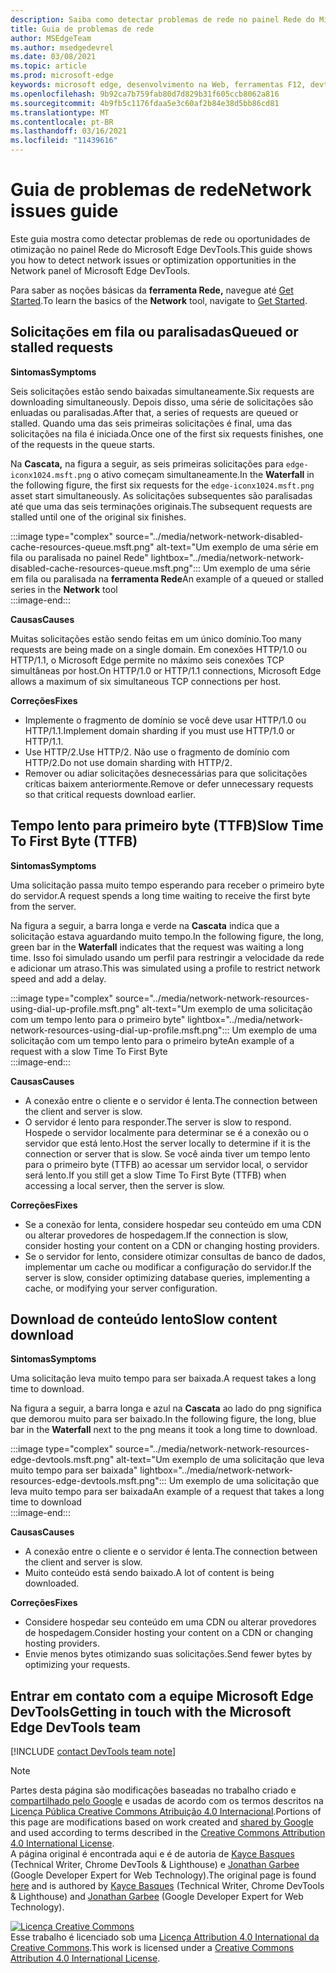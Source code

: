 ```yaml
---
description: Saiba como detectar problemas de rede no painel Rede do Microsoft Edge DevTools.
title: Guia de problemas de rede
author: MSEdgeTeam
ms.author: msedgedevrel
ms.date: 03/08/2021
ms.topic: article
ms.prod: microsoft-edge
keywords: microsoft edge, desenvolvimento na Web, ferramentas F12, devtools
ms.openlocfilehash: 9b92ca7b759fab80d7d829b31f605ccb8062a816
ms.sourcegitcommit: 4b9fb5c1176fdaa5e3c60af2b84e38d5bb86cd81
ms.translationtype: MT
ms.contentlocale: pt-BR
ms.lasthandoff: 03/16/2021
ms.locfileid: "11439616"
---
```

<!-- Copyright Kayce Basques and Jonathan Garbee

   Licensed under the Apache License, Version 2.0 (the "License");
   you may not use this file except in compliance with the License.
   You may obtain a copy of the License at

       https://www.apache.org/licenses/LICENSE-2.0

   Unless required by applicable law or agreed to in writing, software
   distributed under the License is distributed on an "AS IS" BASIS,
   WITHOUT WARRANTIES OR CONDITIONS OF ANY KIND, either express or implied.
   See the License for the specific language governing permissions and
   limitations under the License.  -->

# <a name="network-issues-guide"></a><span data-ttu-id="17c6f-104">Guia de problemas de rede</span><span class="sxs-lookup"><span data-stu-id="17c6f-104">Network issues guide</span></span>  

<span data-ttu-id="17c6f-105">Este guia mostra como detectar problemas de rede ou oportunidades de otimização no painel Rede do Microsoft Edge DevTools.</span><span class="sxs-lookup"><span data-stu-id="17c6f-105">This guide shows you how to detect network issues or optimization opportunities in the Network panel of Microsoft Edge DevTools.</span></span>  

<span data-ttu-id="17c6f-106">Para saber as noções básicas da **ferramenta Rede,** navegue até [Get Started][NetworkPerformance].</span><span class="sxs-lookup"><span data-stu-id="17c6f-106">To learn the basics of the **Network** tool, navigate to [Get Started][NetworkPerformance].</span></span>  

## <a name="queued-or-stalled-requests"></a><span data-ttu-id="17c6f-107">Solicitações em fila ou paralisadas</span><span class="sxs-lookup"><span data-stu-id="17c6f-107">Queued or stalled requests</span></span>  

**<span data-ttu-id="17c6f-108">Sintomas</span><span class="sxs-lookup"><span data-stu-id="17c6f-108">Symptoms</span></span>**  

<span data-ttu-id="17c6f-109">Seis solicitações estão sendo baixadas simultaneamente.</span><span class="sxs-lookup"><span data-stu-id="17c6f-109">Six requests are downloading simultaneously.</span></span>  <span data-ttu-id="17c6f-110">Depois disso, uma série de solicitações são enluadas ou paralisadas.</span><span class="sxs-lookup"><span data-stu-id="17c6f-110">After that, a series of requests are queued or stalled.</span></span>  <span data-ttu-id="17c6f-111">Quando uma das seis primeiras solicitações é final, uma das solicitações na fila é iniciada.</span><span class="sxs-lookup"><span data-stu-id="17c6f-111">Once one of the first six requests finishes, one of the requests in the queue starts.</span></span>  

<span data-ttu-id="17c6f-112">Na **Cascata,** na figura a seguir, as seis primeiras solicitações para `edge-iconx1024.msft.png` o ativo começam simultaneamente.</span><span class="sxs-lookup"><span data-stu-id="17c6f-112">In the **Waterfall** in the following figure, the first six requests for the `edge-iconx1024.msft.png` asset start simultaneously.</span></span>  <span data-ttu-id="17c6f-113">As solicitações subsequentes são paralisadas até que uma das seis terminações originais.</span><span class="sxs-lookup"><span data-stu-id="17c6f-113">The subsequent requests are stalled until one of the original six finishes.</span></span>  

:::image type="complex" source="../media/network-network-disabled-cache-resources-queue.msft.png" alt-text="Um exemplo de uma série em fila ou paralisada no painel Rede" lightbox="../media/network-network-disabled-cache-resources-queue.msft.png":::
   <span data-ttu-id="17c6f-115">Um exemplo de uma série em fila ou paralisada na **ferramenta Rede**</span><span class="sxs-lookup"><span data-stu-id="17c6f-115">An example of a queued or stalled series in the **Network** tool</span></span>  
:::image-end:::  

**<span data-ttu-id="17c6f-116">Causas</span><span class="sxs-lookup"><span data-stu-id="17c6f-116">Causes</span></span>**  

<span data-ttu-id="17c6f-117">Muitas solicitações estão sendo feitas em um único domínio.</span><span class="sxs-lookup"><span data-stu-id="17c6f-117">Too many requests are being made on a single domain.</span></span>  <span data-ttu-id="17c6f-118">Em conexões HTTP/1.0 ou HTTP/1.1, o Microsoft Edge permite no máximo seis conexões TCP simultâneas por host.</span><span class="sxs-lookup"><span data-stu-id="17c6f-118">On HTTP/1.0 or HTTP/1.1 connections, Microsoft Edge allows a maximum of six simultaneous TCP connections per host.</span></span>  

**<span data-ttu-id="17c6f-119">Correções</span><span class="sxs-lookup"><span data-stu-id="17c6f-119">Fixes</span></span>**  

*   <span data-ttu-id="17c6f-120">Implemente o fragmento de domínio se você deve usar HTTP/1.0 ou HTTP/1.1.</span><span class="sxs-lookup"><span data-stu-id="17c6f-120">Implement domain sharding if you must use HTTP/1.0 or HTTP/1.1.</span></span>  
*   <span data-ttu-id="17c6f-121">Use HTTP/2.</span><span class="sxs-lookup"><span data-stu-id="17c6f-121">Use HTTP/2.</span></span>  <span data-ttu-id="17c6f-122">Não use o fragmento de domínio com HTTP/2.</span><span class="sxs-lookup"><span data-stu-id="17c6f-122">Do not use domain sharding with HTTP/2.</span></span>  
*   <span data-ttu-id="17c6f-123">Remover ou adiar solicitações desnecessárias para que solicitações críticas baixem anteriormente.</span><span class="sxs-lookup"><span data-stu-id="17c6f-123">Remove or defer unnecessary requests so that critical requests download earlier.</span></span>  
    
## <a name="slow-time-to-first-byte-ttfb"></a><span data-ttu-id="17c6f-124">Tempo lento para primeiro byte (TTFB)</span><span class="sxs-lookup"><span data-stu-id="17c6f-124">Slow Time To First Byte (TTFB)</span></span>  

**<span data-ttu-id="17c6f-125">Sintomas</span><span class="sxs-lookup"><span data-stu-id="17c6f-125">Symptoms</span></span>**  

<span data-ttu-id="17c6f-126">Uma solicitação passa muito tempo esperando para receber o primeiro byte do servidor.</span><span class="sxs-lookup"><span data-stu-id="17c6f-126">A request spends a long time waiting to receive the first byte from the server.</span></span>  

<span data-ttu-id="17c6f-127">Na figura a seguir, a barra longa e verde na **Cascata** indica que a solicitação estava aguardando muito tempo.</span><span class="sxs-lookup"><span data-stu-id="17c6f-127">In the following figure, the long, green bar in the **Waterfall** indicates that the request was waiting a long time.</span></span>  <span data-ttu-id="17c6f-128">Isso foi simulado usando um perfil para restringir a velocidade da rede e adicionar um atraso.</span><span class="sxs-lookup"><span data-stu-id="17c6f-128">This was simulated using a profile to restrict network speed and add a delay.</span></span>  

:::image type="complex" source="../media/network-network-resources-using-dial-up-profile.msft.png" alt-text="Um exemplo de uma solicitação com um tempo lento para o primeiro byte" lightbox="../media/network-network-resources-using-dial-up-profile.msft.png":::
   <span data-ttu-id="17c6f-130">Um exemplo de uma solicitação com um tempo lento para o primeiro byte</span><span class="sxs-lookup"><span data-stu-id="17c6f-130">An example of a request with a slow Time To First Byte</span></span>  
:::image-end:::  

**<span data-ttu-id="17c6f-131">Causas</span><span class="sxs-lookup"><span data-stu-id="17c6f-131">Causes</span></span>**  

*   <span data-ttu-id="17c6f-132">A conexão entre o cliente e o servidor é lenta.</span><span class="sxs-lookup"><span data-stu-id="17c6f-132">The connection between the client and server is slow.</span></span>  
*   <span data-ttu-id="17c6f-133">O servidor é lento para responder.</span><span class="sxs-lookup"><span data-stu-id="17c6f-133">The server is slow to respond.</span></span>  <span data-ttu-id="17c6f-134">Hospede o servidor localmente para determinar se é a conexão ou o servidor que está lento.</span><span class="sxs-lookup"><span data-stu-id="17c6f-134">Host the server locally to determine if it is the connection or server that is slow.</span></span>  <span data-ttu-id="17c6f-135">Se você ainda tiver um tempo lento para o primeiro byte \(TTFB\) ao acessar um servidor local, o servidor será lento.</span><span class="sxs-lookup"><span data-stu-id="17c6f-135">If you still get a slow Time To First Byte \(TTFB\) when accessing a local server, then the server is slow.</span></span>  
    
**<span data-ttu-id="17c6f-136">Correções</span><span class="sxs-lookup"><span data-stu-id="17c6f-136">Fixes</span></span>**  

*   <span data-ttu-id="17c6f-137">Se a conexão for lenta, considere hospedar seu conteúdo em uma CDN ou alterar provedores de hospedagem.</span><span class="sxs-lookup"><span data-stu-id="17c6f-137">If the connection is slow, consider hosting your content on a CDN or changing hosting providers.</span></span>  
*   <span data-ttu-id="17c6f-138">Se o servidor for lento, considere otimizar consultas de banco de dados, implementar um cache ou modificar a configuração do servidor.</span><span class="sxs-lookup"><span data-stu-id="17c6f-138">If the server is slow, consider optimizing database queries, implementing a cache, or modifying your server configuration.</span></span>  
    
## <a name="slow-content-download"></a><span data-ttu-id="17c6f-139">Download de conteúdo lento</span><span class="sxs-lookup"><span data-stu-id="17c6f-139">Slow content download</span></span>  

**<span data-ttu-id="17c6f-140">Sintomas</span><span class="sxs-lookup"><span data-stu-id="17c6f-140">Symptoms</span></span>**  

<span data-ttu-id="17c6f-141">Uma solicitação leva muito tempo para ser baixada.</span><span class="sxs-lookup"><span data-stu-id="17c6f-141">A request takes a long time to download.</span></span>  

<span data-ttu-id="17c6f-142">Na figura a seguir, a barra longa e azul na **Cascata** ao lado do png significa que demorou muito para ser baixado.</span><span class="sxs-lookup"><span data-stu-id="17c6f-142">In the following figure, the long, blue bar in the **Waterfall** next to the png means it took a long time to download.</span></span>  

:::image type="complex" source="../media/network-network-resources-edge-devtools.msft.png" alt-text="Um exemplo de uma solicitação que leva muito tempo para ser baixada" lightbox="../media/network-network-resources-edge-devtools.msft.png":::
   <span data-ttu-id="17c6f-144">Um exemplo de uma solicitação que leva muito tempo para ser baixada</span><span class="sxs-lookup"><span data-stu-id="17c6f-144">An example of a request that takes a long time to download</span></span>  
:::image-end:::  

**<span data-ttu-id="17c6f-145">Causas</span><span class="sxs-lookup"><span data-stu-id="17c6f-145">Causes</span></span>**  

*   <span data-ttu-id="17c6f-146">A conexão entre o cliente e o servidor é lenta.</span><span class="sxs-lookup"><span data-stu-id="17c6f-146">The connection between the client and server is slow.</span></span>  
*   <span data-ttu-id="17c6f-147">Muito conteúdo está sendo baixado.</span><span class="sxs-lookup"><span data-stu-id="17c6f-147">A lot of content is being downloaded.</span></span>  
    
**<span data-ttu-id="17c6f-148">Correções</span><span class="sxs-lookup"><span data-stu-id="17c6f-148">Fixes</span></span>**  

*   <span data-ttu-id="17c6f-149">Considere hospedar seu conteúdo em uma CDN ou alterar provedores de hospedagem.</span><span class="sxs-lookup"><span data-stu-id="17c6f-149">Consider hosting your content on a CDN or changing hosting providers.</span></span>  
*   <span data-ttu-id="17c6f-150">Envie menos bytes otimizando suas solicitações.</span><span class="sxs-lookup"><span data-stu-id="17c6f-150">Send fewer bytes by optimizing your requests.</span></span>  
    
<!--   ## Contribute knowledge  

Do you have a network issue that should be added to this guide?  

*   Send a tweet to [@EdgeDevTools][MicrosoftEdgeTweet].  
*   Choose **Send Feedback** \(![Send Feedback](../media/smile-icon.msft.png)\) in the DevTools or select `Alt`+`Shift`+`I` \(Windows, Linux\) or `Option`+`Shift`+`I` \(macOS\) to provide feedback or feature requests.  
*   [Open an issue][WebFundamentalsIssue] on the docs repo.  -->  
    
## <a name="getting-in-touch-with-the-microsoft-edge-devtools-team"></a><span data-ttu-id="17c6f-151">Entrar em contato com a equipe Microsoft Edge DevTools</span><span class="sxs-lookup"><span data-stu-id="17c6f-151">Getting in touch with the Microsoft Edge DevTools team</span></span>  

[!INCLUDE [contact DevTools team note](../includes/contact-devtools-team-note.md)]  

<!-- links -->  

[NetworkPerformance]: ./index.md "Inspecionar a atividade de rede no Microsoft Edge DevTools | Microsoft Docs"  

[MicrosoftEdgeTweet]: https://twitter.com/intent/tweet?text=@EdgeDevTools%20[Network%20Issues%20Guide%20Suggestion]  

[WebFundamentalsIssue]: https://github.com/MicrosoftDocs/edge-developer/issues/new?title=%5BDevTools%20Network%20Issues%20Guide%20Suggestion%5D "Novo problema - MicrosoftDocs/desenvolvedor de borda"  

> [!NOTE]
> <span data-ttu-id="17c6f-154">Partes desta página são modificações baseadas no trabalho criado e [compartilhado pelo Google][GoogleSitePolicies] e usadas de acordo com os termos descritos na [Licença Pública Creative Commons Atribuição 4.0 Internacional][CCA4IL].</span><span class="sxs-lookup"><span data-stu-id="17c6f-154">Portions of this page are modifications based on work created and [shared by Google][GoogleSitePolicies] and used according to terms described in the [Creative Commons Attribution 4.0 International License][CCA4IL].</span></span>  
> <span data-ttu-id="17c6f-155">A página original [](https://developers.google.com/web/tools/chrome-devtools/network/issues) é encontrada aqui e é de autoria de [Kayce Basques][KayceBasques] \(Technical Writer, Chrome DevTools \& Lighthouse\) e [Jonathan Garbee][JonathanGarbee] \(Google Developer Expert for Web Technology\).</span><span class="sxs-lookup"><span data-stu-id="17c6f-155">The original page is found [here](https://developers.google.com/web/tools/chrome-devtools/network/issues) and is authored by [Kayce Basques][KayceBasques] \(Technical Writer, Chrome DevTools \& Lighthouse\) and [Jonathan Garbee][JonathanGarbee] \(Google Developer Expert for Web Technology\).</span></span>  

[![Licença Creative Commons][CCby4Image]][CCA4IL]  
<span data-ttu-id="17c6f-157">Esse trabalho é licenciado sob uma [Licença Attribution 4.0 International da Creative Commons][CCA4IL].</span><span class="sxs-lookup"><span data-stu-id="17c6f-157">This work is licensed under a [Creative Commons Attribution 4.0 International License][CCA4IL].</span></span>  

[CCA4IL]: https://creativecommons.org/licenses/by/4.0  
[CCby4Image]: https://i.creativecommons.org/l/by/4.0/88x31.png  
[GoogleSitePolicies]: https://developers.google.com/terms/site-policies  
[KayceBasques]: https://developers.google.com/web/resources/contributors/kaycebasques  
[JonathanGarbee]: https://developers.google.com/web/resources/contributors/jonathangarbee
